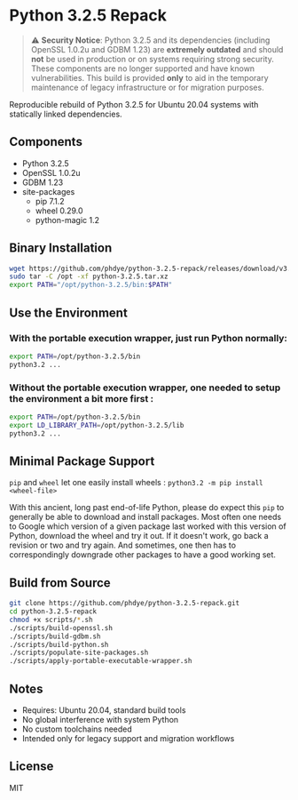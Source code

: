 # Python 3.2.5 Repack

> ⚠️ **Security Notice**: Python 3.2.5 and its dependencies (including OpenSSL 1.0.2u and GDBM 1.23) are **extremely outdated** and should **not** be used in production or on systems requiring strong security. These components are no longer supported and have known vulnerabilities. This build is provided **only** to aid in the temporary maintenance of legacy infrastructure or for migration purposes.

Reproducible rebuild of Python 3.2.5 for Ubuntu 20.04 systems with statically linked dependencies.

## Components
- Python 3.2.5
- OpenSSL 1.0.2u
- GDBM 1.23
- site-packages
  - pip 7.1.2
  - wheel 0.29.0
  - python-magic 1.2

## Binary Installation
```bash
wget https://github.com/phdye/python-3.2.5-repack/releases/download/v3.2.5/python-3.2.5.tar.xz
sudo tar -C /opt -xf python-3.2.5.tar.xz
export PATH="/opt/python-3.2.5/bin:$PATH"
```

## Use the Environment

### With the portable execution wrapper, just run Python normally:
```bash
export PATH=/opt/python-3.2.5/bin
python3.2 ...
```

### Without the portable execution wrapper, one needed to setup the environment a bit more first :
```bash
export PATH=/opt/python-3.2.5/bin
export LD_LIBRARY_PATH=/opt/python-3.2.5/lib
python3.2 ...
```

## Minimal Package Support

`pip` and `wheel` let one easily install wheels :  `python3.2 -m pip install <wheel-file>`

With this ancient, long past end-of-life Python, please do expect this `pip` to generally be able to download and install packages.  Most often one needs to Google which version of a given package last worked with this version of Python, download the wheel and try it out.  If it doesn't work, go back a revision or two and try again.  And sometimes, one then has to correspondingly downgrade other packages to have a good working set.

## Build from Source
```bash
git clone https://github.com/phdye/python-3.2.5-repack.git
cd python-3.2.5-repack
chmod +x scripts/*.sh
./scripts/build-openssl.sh
./scripts/build-gdbm.sh
./scripts/build-python.sh
./scripts/populate-site-packages.sh
./scripts/apply-portable-executable-wrapper.sh
```
## Notes
- Requires: Ubuntu 20.04, standard build tools
- No global interference with system Python
- No custom toolchains needed
- Intended only for legacy support and migration workflows

## License
MIT
